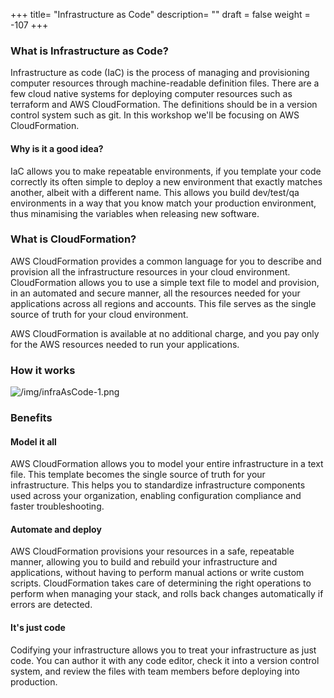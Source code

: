 +++
title= "Infrastructure as Code"
description= ""
draft = false
weight = -107
+++

### What is Infrastructure as Code?

Infrastructure as code (IaC) is the process of managing and provisioning computer resources through machine-readable definition files. There are a few cloud native systems for deploying computer resources such as terraform and AWS CloudFormation. The definitions should be in a version control system such as git. In this workshop we'll be focusing on AWS CloudFormation.

#### Why is it a good idea?

IaC allows you to make repeatable environments, if you template your code correctly its often simple to deploy a new environment that exactly matches another, albeit with a different name. This allows you build dev/test/qa environments in a way that you know match your production environment, thus minamising the variables when releasing new software.

### What is CloudFormation?

AWS CloudFormation provides a common language for you to describe and provision all the infrastructure resources in your cloud environment. CloudFormation allows you to use a simple text file to model and provision, in an automated and secure manner, all the resources needed for your applications across all regions and accounts. This file serves as the single source of truth for your cloud environment.

AWS CloudFormation is available at no additional charge, and you pay only for the AWS resources needed to run your applications. 

### How it works

![/img/infraAsCode-1.png](/img/infraAsCode-1.png)

### Benefits

#### Model it all

AWS CloudFormation allows you to model your entire infrastructure in a text file. This template becomes the single source of truth for your infrastructure. This helps you to standardize infrastructure components used across your organization, enabling configuration compliance and faster troubleshooting. 

#### Automate and deploy

AWS CloudFormation provisions your resources in a safe, repeatable manner, allowing you to build and rebuild your infrastructure and applications, without having to perform manual actions or write custom scripts. CloudFormation takes care of determining the right operations to perform when managing your stack, and rolls back changes automatically if errors are detected. 

#### It's just code

Codifying your infrastructure allows you to treat your infrastructure as just code. You can author it with any code editor, check it into a version control system, and review the files with team members before deploying into production. 

